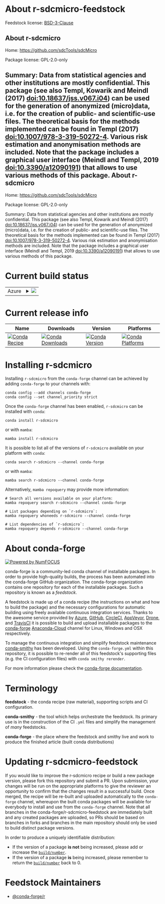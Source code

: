About r-sdcmicro-feedstock
==========================

Feedstock license: [BSD-3-Clause](https://github.com/conda-forge/r-sdcmicro-feedstock/blob/main/LICENSE.txt)

About r-sdcmicro
----------------

Home: https://github.com/sdcTools/sdcMicro

Package license: GPL-2.0-only

Summary: Data from statistical agencies and other institutions are mostly confidential. This package (see also Templ, Kowarik and Meindl (2017) <doi:10.18637/jss.v067.i04>) can be used for the generation of anonymized (micro)data, i.e. for the creation of public- and scientific-use files. The theoretical basis for the methods implemented can be found in Templ (2017) <doi:10.1007/978-3-319-50272-4>. Various risk estimation and anonymisation methods are included. Note that the package includes a graphical user interface (Meindl and Templ, 2019 <doi:10.3390/a12090191>) that allows to use various methods of this package.
About r-sdcmicro
----------------

Home: https://github.com/sdcTools/sdcMicro

Package license: GPL-2.0-only

Summary: Data from statistical agencies and other institutions are mostly confidential. This package (see also Templ, Kowarik and Meindl (2017) <doi:10.18637/jss.v067.i04>) can be used for the generation of anonymized (micro)data, i.e. for the creation of public- and scientific-use files. The theoretical basis for the methods implemented can be found in Templ (2017) <doi:10.1007/978-3-319-50272-4>. Various risk estimation and anonymisation methods are included. Note that the package includes a graphical user interface (Meindl and Templ, 2019 <doi:10.3390/a12090191>) that allows to use various methods of this package.

Current build status
====================


<table>
    
  <tr>
    <td>Azure</td>
    <td>
      <details>
        <summary>
          <a href="https://dev.azure.com/conda-forge/feedstock-builds/_build/latest?definitionId=15005&branchName=main">
            <img src="https://dev.azure.com/conda-forge/feedstock-builds/_apis/build/status/r-sdcmicro-feedstock?branchName=main">
          </a>
        </summary>
        <table>
          <thead><tr><th>Variant</th><th>Status</th></tr></thead>
          <tbody><tr>
              <td>linux_64_r_base4.2</td>
              <td>
                <a href="https://dev.azure.com/conda-forge/feedstock-builds/_build/latest?definitionId=15005&branchName=main">
                  <img src="https://dev.azure.com/conda-forge/feedstock-builds/_apis/build/status/r-sdcmicro-feedstock?branchName=main&jobName=linux&configuration=linux%20linux_64_r_base4.2" alt="variant">
                </a>
              </td>
            </tr><tr>
              <td>linux_64_r_base4.3</td>
              <td>
                <a href="https://dev.azure.com/conda-forge/feedstock-builds/_build/latest?definitionId=15005&branchName=main">
                  <img src="https://dev.azure.com/conda-forge/feedstock-builds/_apis/build/status/r-sdcmicro-feedstock?branchName=main&jobName=linux&configuration=linux%20linux_64_r_base4.3" alt="variant">
                </a>
              </td>
            </tr><tr>
              <td>osx_64_r_base4.2</td>
              <td>
                <a href="https://dev.azure.com/conda-forge/feedstock-builds/_build/latest?definitionId=15005&branchName=main">
                  <img src="https://dev.azure.com/conda-forge/feedstock-builds/_apis/build/status/r-sdcmicro-feedstock?branchName=main&jobName=osx&configuration=osx%20osx_64_r_base4.2" alt="variant">
                </a>
              </td>
            </tr><tr>
              <td>osx_64_r_base4.3</td>
              <td>
                <a href="https://dev.azure.com/conda-forge/feedstock-builds/_build/latest?definitionId=15005&branchName=main">
                  <img src="https://dev.azure.com/conda-forge/feedstock-builds/_apis/build/status/r-sdcmicro-feedstock?branchName=main&jobName=osx&configuration=osx%20osx_64_r_base4.3" alt="variant">
                </a>
              </td>
            </tr><tr>
              <td>win_64</td>
              <td>
                <a href="https://dev.azure.com/conda-forge/feedstock-builds/_build/latest?definitionId=15005&branchName=main">
                  <img src="https://dev.azure.com/conda-forge/feedstock-builds/_apis/build/status/r-sdcmicro-feedstock?branchName=main&jobName=win&configuration=win%20win_64_" alt="variant">
                </a>
              </td>
            </tr>
          </tbody>
        </table>
      </details>
    </td>
  </tr>
</table>

Current release info
====================

| Name | Downloads | Version | Platforms |
| --- | --- | --- | --- |
| [![Conda Recipe](https://img.shields.io/badge/recipe-r--sdcmicro-green.svg)](https://anaconda.org/conda-forge/r-sdcmicro) | [![Conda Downloads](https://img.shields.io/conda/dn/conda-forge/r-sdcmicro.svg)](https://anaconda.org/conda-forge/r-sdcmicro) | [![Conda Version](https://img.shields.io/conda/vn/conda-forge/r-sdcmicro.svg)](https://anaconda.org/conda-forge/r-sdcmicro) | [![Conda Platforms](https://img.shields.io/conda/pn/conda-forge/r-sdcmicro.svg)](https://anaconda.org/conda-forge/r-sdcmicro) |

Installing r-sdcmicro
=====================

Installing `r-sdcmicro` from the `conda-forge` channel can be achieved by adding `conda-forge` to your channels with:

```
conda config --add channels conda-forge
conda config --set channel_priority strict
```

Once the `conda-forge` channel has been enabled, `r-sdcmicro` can be installed with `conda`:

```
conda install r-sdcmicro
```

or with `mamba`:

```
mamba install r-sdcmicro
```

It is possible to list all of the versions of `r-sdcmicro` available on your platform with `conda`:

```
conda search r-sdcmicro --channel conda-forge
```

or with `mamba`:

```
mamba search r-sdcmicro --channel conda-forge
```

Alternatively, `mamba repoquery` may provide more information:

```
# Search all versions available on your platform:
mamba repoquery search r-sdcmicro --channel conda-forge

# List packages depending on `r-sdcmicro`:
mamba repoquery whoneeds r-sdcmicro --channel conda-forge

# List dependencies of `r-sdcmicro`:
mamba repoquery depends r-sdcmicro --channel conda-forge
```


About conda-forge
=================

[![Powered by
NumFOCUS](https://img.shields.io/badge/powered%20by-NumFOCUS-orange.svg?style=flat&colorA=E1523D&colorB=007D8A)](https://numfocus.org)

conda-forge is a community-led conda channel of installable packages.
In order to provide high-quality builds, the process has been automated into the
conda-forge GitHub organization. The conda-forge organization contains one repository
for each of the installable packages. Such a repository is known as a *feedstock*.

A feedstock is made up of a conda recipe (the instructions on what and how to build
the package) and the necessary configurations for automatic building using freely
available continuous integration services. Thanks to the awesome service provided by
[Azure](https://azure.microsoft.com/en-us/services/devops/), [GitHub](https://github.com/),
[CircleCI](https://circleci.com/), [AppVeyor](https://www.appveyor.com/),
[Drone](https://cloud.drone.io/welcome), and [TravisCI](https://travis-ci.com/)
it is possible to build and upload installable packages to the
[conda-forge](https://anaconda.org/conda-forge) [Anaconda-Cloud](https://anaconda.org/)
channel for Linux, Windows and OSX respectively.

To manage the continuous integration and simplify feedstock maintenance
[conda-smithy](https://github.com/conda-forge/conda-smithy) has been developed.
Using the ``conda-forge.yml`` within this repository, it is possible to re-render all of
this feedstock's supporting files (e.g. the CI configuration files) with ``conda smithy rerender``.

For more information please check the [conda-forge documentation](https://conda-forge.org/docs/).

Terminology
===========

**feedstock** - the conda recipe (raw material), supporting scripts and CI configuration.

**conda-smithy** - the tool which helps orchestrate the feedstock.
                   Its primary use is in the construction of the CI ``.yml`` files
                   and simplify the management of *many* feedstocks.

**conda-forge** - the place where the feedstock and smithy live and work to
                  produce the finished article (built conda distributions)


Updating r-sdcmicro-feedstock
=============================

If you would like to improve the r-sdcmicro recipe or build a new
package version, please fork this repository and submit a PR. Upon submission,
your changes will be run on the appropriate platforms to give the reviewer an
opportunity to confirm that the changes result in a successful build. Once
merged, the recipe will be re-built and uploaded automatically to the
`conda-forge` channel, whereupon the built conda packages will be available for
everybody to install and use from the `conda-forge` channel.
Note that all branches in the conda-forge/r-sdcmicro-feedstock are
immediately built and any created packages are uploaded, so PRs should be based
on branches in forks and branches in the main repository should only be used to
build distinct package versions.

In order to produce a uniquely identifiable distribution:
 * If the version of a package **is not** being increased, please add or increase
   the [``build/number``](https://docs.conda.io/projects/conda-build/en/latest/resources/define-metadata.html#build-number-and-string).
 * If the version of a package **is** being increased, please remember to return
   the [``build/number``](https://docs.conda.io/projects/conda-build/en/latest/resources/define-metadata.html#build-number-and-string)
   back to 0.

Feedstock Maintainers
=====================

* [@conda-forge/r](https://github.com/conda-forge/r/)

